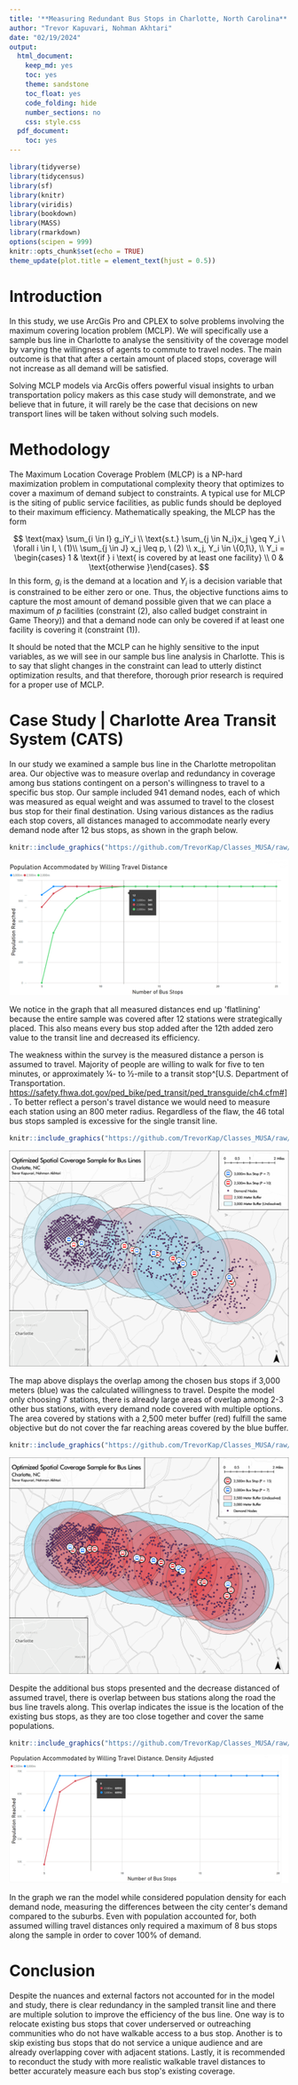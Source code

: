 ```yaml
---
title: '**Measuring Redundant Bus Stops in Charlotte, North Carolina**'
author: "Trevor Kapuvari, Nohman Akhtari"
date: "02/19/2024"
output:
  html_document:
    keep_md: yes
    toc: yes
    theme: sandstone
    toc_float: yes
    code_folding: hide
    number_sections: no
    css: style.css
  pdf_document:
    toc: yes
---
```



```r
library(tidyverse)
library(tidycensus)
library(sf)
library(knitr)
library(viridis)
library(bookdown)
library(MASS)
library(rmarkdown)
options(scipen = 999)
knitr::opts_chunk$set(echo = TRUE)
theme_update(plot.title = element_text(hjust = 0.5))
```


# Introduction
In this study, we use ArcGis Pro and CPLEX to solve problems involving the maximum covering location problem (MCLP). We will specifically use a sample bus line in Charlotte to analyse the sensitivity of the coverage model by varying the willingness of agents to commute to travel nodes. The main outcome is that that after a certain amount of placed stops, coverage will not increase as all demand will be satisfied. 

Solving MCLP models via ArcGis offers powerful visual insights to urban transportation policy makers as this case study will demonstrate, and we believe that in future, it will rarely be the case that decisions on new transport lines will be taken without solving such models.

# Methodology
The Maximum Location Coverage Problem (MLCP) is a NP-hard maximization problem in computational complexity theory that optimizes to cover a maximum of demand subject to constraints. A typical use for MLCP is the siting of public service facilities, as public funds should be deployed to their maximum efficiency. Mathematically speaking, the MLCP has the form

$$
\text{max} \sum_{i \in I} g_iY_i \\
\text{s.t.} \sum_{j \in N_i}x_j \geq Y_i \ \forall i \in I, \ (1)\\
\sum_{j \in J} x_j \leq p, \ (2) \\
x_j, Y_i \in \{0,1\}, \\
Y_i = \begin{cases} 1 & \text{if } i \text{ is covered by at least one facility} \\
                    0 & \text{otherwise }\end{cases}.
$$
In this form, $g_i$ is the demand at a location and $Y_i$ is a decision variable that is constrained to be either zero or one. Thus, the objective functions aims to capture the most amount of demand possible given that we can place a maximum of $p$ facilities (constraint (2), also called budget constraint in Game Theory)) and that a demand node can only be covered if at least one facility is covering it (constraint (1)).

It should be noted that the MCLP can he highly sensitive to the input variables, as we will see in our sample bus line analysis in Charlotte. This is to say that slight changes in the constraint can lead to utterly distinct optimization results, and that therefore, thorough prior research is required for a proper use of MCLP.


# Case Study | Charlotte Area Transit System (CATS)

In our study we examined a sample bus line in the Charlotte metropolitan area. Our objective was to measure overlap and redundancy in coverage among bus stations contingent on a person's willingness to travel to a specific bus stop. Our sample included 941 demand nodes, each of which was measured as equal weight and was assumed to travel to the closest bus stop for their final destination. Using various distances as the radius each stop covers, all distances managed to accommodate nearly every demand node after 12 bus stops, as shown in the graph below.  


```r
knitr::include_graphics("https://github.com/TrevorKap/Classes_MUSA/raw/c27c6a73146d91b8650bb14d71c8ba311181cab1/SpatialOptimization/SpatialOptHW2chart1New.png")
```

![](https://github.com/TrevorKap/Classes_MUSA/raw/c27c6a73146d91b8650bb14d71c8ba311181cab1/SpatialOptimization/SpatialOptHW2chart1New.png)<!-- -->


We notice in the graph that all measured distances end up 'flatlining' because the entire sample was covered after 12 stations were strategically placed. This also means every bus stop added after the 12th added zero value to the transit line and decreased its efficiency. 

The weakness within the survey is the measured distance a person is assumed to travel. Majority of people are willing to walk for five to ten minutes, or approximately ¼- to ½-mile to a transit stop^[U.S. Department of Transportation. https://safety.fhwa.dot.gov/ped_bike/ped_transit/ped_transguide/ch4.cfm#]. To better reflect a person's travel distance we would need to measure each station using an 800 meter radius. Regardless of the flaw, the 46 total bus stops sampled is excessive for the single transit line.  


```r
knitr::include_graphics("https://github.com/TrevorKap/Classes_MUSA/raw/1a547eb4a4aa282760be961b8f770f284639c07c/SpatialOptimization/p10.png")
```

![](https://github.com/TrevorKap/Classes_MUSA/raw/1a547eb4a4aa282760be961b8f770f284639c07c/SpatialOptimization/p10.png)<!-- -->


The map above displays the overlap among the chosen bus stops if 3,000 meters (blue) was the calculated willingness to travel. Despite the model only choosing 7 stations, there is already large areas of overlap among 2-3 other bus stations, with every demand node covered with multiple options. The area covered by stations with a 2,500 meter buffer (red) fulfill the same objective but do not cover the far reaching areas covered by the blue buffer.  



```r
knitr::include_graphics("https://github.com/TrevorKap/Classes_MUSA/raw/1a547eb4a4aa282760be961b8f770f284639c07c/SpatialOptimization/p15.png")
```

![](https://github.com/TrevorKap/Classes_MUSA/raw/1a547eb4a4aa282760be961b8f770f284639c07c/SpatialOptimization/p15.png)<!-- -->

Despite the additional bus stops presented and the decrease distanced of assumed travel, there is overlap between bus stations along the road the bus line travels along. This overlap indicates the issue is the location of the existing bus stops, as they are too close together and cover the same populations. 


```r
knitr::include_graphics("https://github.com/TrevorKap/Classes_MUSA/raw/c27c6a73146d91b8650bb14d71c8ba311181cab1/SpatialOptimization/SpatialOptHW2chart2New.png")
```

![](https://github.com/TrevorKap/Classes_MUSA/raw/c27c6a73146d91b8650bb14d71c8ba311181cab1/SpatialOptimization/SpatialOptHW2chart2New.png)<!-- -->

In the graph we ran the model while considered population density for each demand node, measuring the differences between the city center's demand compared to the suburbs. Even with population accounted for, both assumed willing travel distances only required a maximum of 8 bus stops along the sample in order to cover 100% of demand. 


# Conclusion

Despite the nuances and external factors not accounted for in the model and study, there is clear redundancy in the sampled transit line and there are multiple solution to improve the efficiency of the bus line. One way is to relocate existing bus stops that cover underserved or outreaching communities who do not have walkable access to a bus stop. Another is to skip existing bus stops that do not service a unique audience and are already overlapping cover with adjacent stations. Lastly, it is recommended to reconduct the study with more realistic walkable travel distances to better accurately measure each bus stop's existing coverage. 
